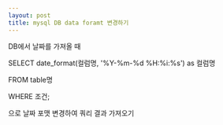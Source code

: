 ```yaml
---
layout: post
title: mysql DB data foramt 변경하기
---
```

DB에서 날짜를 가져올 때

SELECT date_format(컬럼명, '%Y-%m-%d %H:%i:%s') as 컬럼명

FROM table명

WHERE 조건;

으로 날짜 포맷 변경하여 쿼리 결과 가져오기
